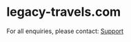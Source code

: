 # legacy-travels.com

For all enquiries, please contact: <a href="mailto:support@legacy-travels.com">Support</a>
